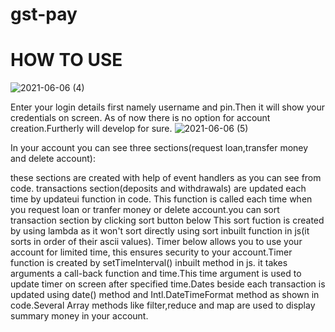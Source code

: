 # gst-pay
# HOW TO USE
![2021-06-06 (4)](https://user-images.githubusercontent.com/62547559/120928088-184d9b80-c698-11eb-94f3-2b72ddf61d70.png)

Enter your login details first namely username and pin.Then it will show your credentials on screen.
As of now there is no option for account creation.Furtherly will develop for sure.
![2021-06-06 (5)](https://user-images.githubusercontent.com/62547559/120928114-2ef3f280-c698-11eb-9814-037ebc6600b2.png)

In your account you can see three sections(request loan,transfer money and delete account):





these sections are created with help of event handlers as you can see from code.
transactions section(deposits and withdrawals) are updated each time by updateui function in code.
This function is called each time when you request loan or tranfer money or delete account.you can sort transaction section by clicking sort button below
This sort fuction is created by using lambda as it won't sort directly using sort inbuilt function in js(it sorts in order of their ascii values).
Timer below allows you to use your account for limited time, this ensures security to your account.Timer function is created by setTimeInterval() inbuilt method in js.
it takes arguments a call-back function and time.This time argument is used to update timer on screen after specified time.Dates beside each transaction is updated using 
date() method and Intl.DateTimeFormat method as shown in code.Several Array methods like filter,reduce and map are used to display summary money in your account.

